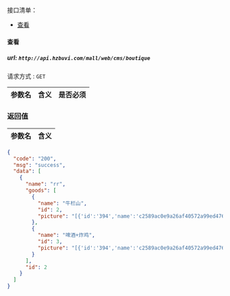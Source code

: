 接口清单：
- [查看](#查看)


#### 查看

##### url: `http://api.hzbuvi.com/mall/web/cms/boutique`
请求方式 : `GET`

参数名    | 含义    | 是否必须
-------|--------|-----


###  返回值

参数名  | 含义
-------------|-------------
```json
{
  "code": "200",
  "msg": "success",
  "data": [
    {
      "name": "rr",
      "goods": [
        {
          "name": "牛栏山",
          "id": 2,
          "picture": "[{'id':'394','name':'c2589ac0e9a26af40572a99ed476aa42'}]"
        },
        {
          "name": "啤酒+炸鸡",
          "id": 3,
          "picture": "[{'id':'394','name':'c2589ac0e9a26af40572a99ed476aa42'}]"
        }
      ],
      "id": 2
    }
  ]
}
```


